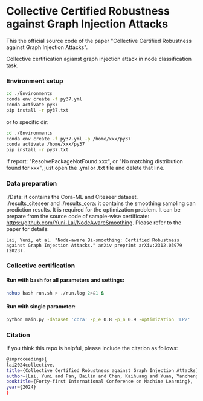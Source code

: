 # Collective Certified Robustness against Graph Injection Attacks
 This the official source code of the paper "Collective Certified Robustness against Graph Injection Attacks".

Collective certification agianst graph injection attack in node classification task.

### Environment setup

```bash
cd ./Environments
conda env create -f py37.yml
conda activate py37
pip install -r py37.txt
```
or to specific dir:
```bash
cd ./Environments
conda env create -f py37.yml -p /home/xxx/py37
conda activate /home/xxx/py37
pip install -r py37.txt
```
if report: "ResolvePackageNotFound:xxx", or "No matching distribution found for xxx", just open the .yml or .txt file and delete that line.


### Data preparation
./Data: it contains the Cora-ML and Citeseer dataset.  
./results_citeseer and ./results_cora: it contains the smoothing sampling can prediction results. It is required for the optimization problem.
It can be prepare from the source code of sample-wise certificate: https://github.com/Yuni-Lai/NodeAwareSmoothing. Please refer to the paper for details:
```angular2html
Lai, Yuni, et al. "Node-aware Bi-smoothing: Certified Robustness against Graph Injection Attacks." arXiv preprint arXiv:2312.03979 (2023).
```

### Collective certification
#### Run with bash for all parameters and settings:
```bash
nohup bash run.sh > ./run.log 2>&1 &
```

#### Run with single parameter:
```bash
python main.py -dataset 'cora' -p_e 0.8 -p_n 0.9 -optimization 'LP2'
```

### Citation
If you think this repo is helpful, please include the citation as follows:
```bash
@inproceedings{
lai2024collective,
title={Collective Certified Robustness against Graph Injection Attacks},
author={Lai, Yuni and Pan, Bailin and Chen, Kaihuang and Yuan, Yancheng and Zhou, Kai},
booktitle={Forty-first International Conference on Machine Learning},
year={2024}
}

```


